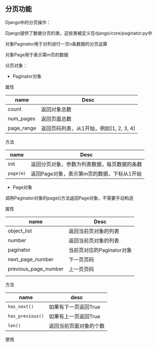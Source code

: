 

## 分页功能

Django中的分页操作： 

Django提供了数据分页的类，这些类被定义在django/core/paginator.py中

对象Paginator用于对列进行一页n条数据的分页运算

对象Page用于表示第m页的数据

分页对象： 

- Paginator对象

属性

| name       | Desc                                    |
| ---------- | --------------------------------------- |
| count      | 返回对象总数                            |
| num_pages  | 返回页面总数                            |
| page_range | 返回页码列表，从1开始，例如[1, 2, 3, 4] |

方法

| name      | Desc                                         |
| --------- | -------------------------------------------- |
| init      | 返回分页对象，参数为列表数据，每页数据的条数 |
| `page(m)` | 返回Page对象，表示第m页的数据，下标从1开始   |

- Page对象

调用Paginator对象的page()方法返回Page对象，不需要手动构造

属性

| name                 | Desc                      |
| -------------------- | ------------------------- |
| object_list          | 返回当前页对象的列表      |
| number               | 返回当前页对象的列表      |
| paginator            | 当前页对应的Paginator对象 |
| next_page_number     | 下一页页码                |
| previous_page_number | 上一页页码                |
|                      |                           |

方法

| name             | desc                   |
| ---------------- | ---------------------- |
| `has_next()`     | 如果有下一页返回True   |
| `has_previous()` | 如果有上一页返回True   |
| `len()`          | 返回当前页面对象的个数 |

使用

```

```

